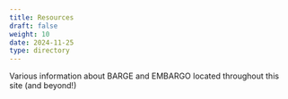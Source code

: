 ```yaml
---
title: Resources
draft: false
weight: 10
date: 2024-11-25
type: directory
---
```


Various information about BARGE and EMBARGO located throughout this site (and beyond!)

